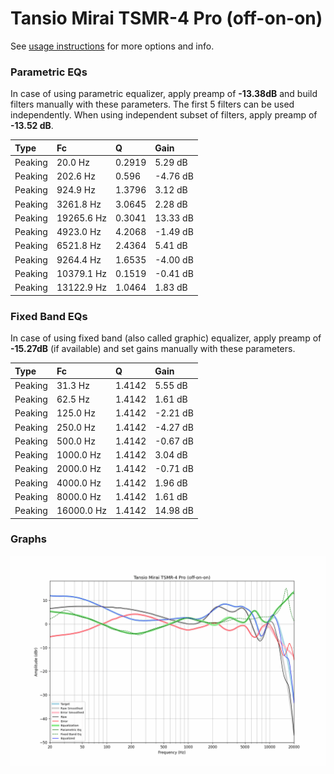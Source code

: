 # Tansio Mirai TSMR-4 Pro (off-on-on)
See [usage instructions](https://github.com/jaakkopasanen/AutoEq#usage) for more options and info.

### Parametric EQs
In case of using parametric equalizer, apply preamp of **-13.38dB** and build filters manually
with these parameters. The first 5 filters can be used independently.
When using independent subset of filters, apply preamp of **-13.52 dB**.

| Type    | Fc         |      Q | Gain     |
|:--------|:-----------|:-------|:---------|
| Peaking | 20.0 Hz    | 0.2919 | 5.29 dB  |
| Peaking | 202.6 Hz   | 0.596  | -4.76 dB |
| Peaking | 924.9 Hz   | 1.3796 | 3.12 dB  |
| Peaking | 3261.8 Hz  | 3.0645 | 2.28 dB  |
| Peaking | 19265.6 Hz | 0.3041 | 13.33 dB |
| Peaking | 4923.0 Hz  | 4.2068 | -1.49 dB |
| Peaking | 6521.8 Hz  | 2.4364 | 5.41 dB  |
| Peaking | 9264.4 Hz  | 1.6535 | -4.00 dB |
| Peaking | 10379.1 Hz | 0.1519 | -0.41 dB |
| Peaking | 13122.9 Hz | 1.0464 | 1.83 dB  |

### Fixed Band EQs
In case of using fixed band (also called graphic) equalizer, apply preamp of **-15.27dB**
(if available) and set gains manually with these parameters.

| Type    | Fc         |      Q | Gain     |
|:--------|:-----------|:-------|:---------|
| Peaking | 31.3 Hz    | 1.4142 | 5.55 dB  |
| Peaking | 62.5 Hz    | 1.4142 | 1.61 dB  |
| Peaking | 125.0 Hz   | 1.4142 | -2.21 dB |
| Peaking | 250.0 Hz   | 1.4142 | -4.27 dB |
| Peaking | 500.0 Hz   | 1.4142 | -0.67 dB |
| Peaking | 1000.0 Hz  | 1.4142 | 3.04 dB  |
| Peaking | 2000.0 Hz  | 1.4142 | -0.71 dB |
| Peaking | 4000.0 Hz  | 1.4142 | 1.96 dB  |
| Peaking | 8000.0 Hz  | 1.4142 | 1.61 dB  |
| Peaking | 16000.0 Hz | 1.4142 | 14.98 dB |

### Graphs
![](./Tansio%20Mirai%20TSMR-4%20Pro%20(off-on-on).png)